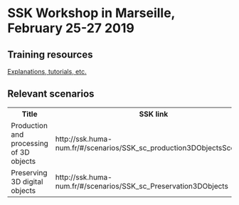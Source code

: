 # SSK Workshop in Marseille, February 25-27 2019

## Training resources

[Explanations, tutorials, etc.](../)

## Relevant scenarios

<table>
  <tr>
    <th>Title</th>
    <th>SSK link</th>
    <th>Source (specific workshop copy)</th>
  </tr>
  <tr>
    <td>Production and processing of 3D objects</td>
    <td>http://ssk.huma-num.fr/#/scenarios/SSK_sc_production3DObjectsScenario</td>
    <td>https://github.com/ParthenosWP4/Workshops/tree/master/Marseille19/3DObjectsProduction</td>
  </tr>
  <tr>
    <td>Preserving 3D digital objects </td>
    <td>http://ssk.huma-num.fr/#/scenarios/SSK_sc_Preservation3DObjects</td>
    <td>https://github.com/ParthenosWP4/Workshops/tree/master/Marseille19/3DObjectsPreserving</td>
  </tr>
  </table>
